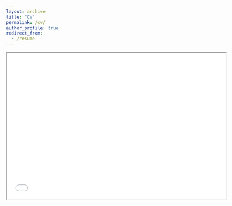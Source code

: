```yaml
---
layout: archive
title: "CV"
permalink: /cv/
author_profile: true
redirect_from:
  - /resume
---
```



<iframe src="../assets/CS_CV_2023_application_HongjunLiu.pdf" width="600" height="400"></iframe>

